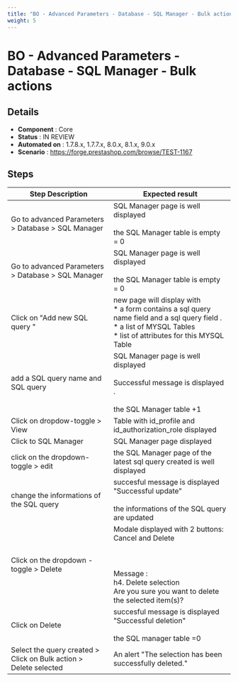 ```yaml
---
title: "BO - Advanced Parameters - Database - SQL Manager - Bulk actions"
weight: 5
---
```


# BO - Advanced Parameters - Database - SQL Manager - Bulk actions
## Details
* **Component** : Core
* **Status** : IN REVIEW
* **Automated on** : 1.7.8.x, 1.7.7.x, 8.0.x, 8.1.x, 9.0.x
* **Scenario** : https://forge.prestashop.com/browse/TEST-1167

## Steps
| Step Description | Expected result |
| ----- | ----- |
| Go to advanced Parameters > Database > SQL Manager | SQL Manager page is well displayed<br><br>the SQL Manager table is empty  = 0 |
| Go to advanced Parameters > Database > SQL Manager | SQL Manager page is well displayed<br><br>the SQL Manager table is empty  = 0 |
| Click on "Add new SQL query " | new page will display with<br> * a form contains a sql query name field and a sql query field .<br> * a list of MYSQL Tables <br> * list of attributes for this MYSQL  Table |
| add a SQL query name and SQL query | SQL Manager page is well displayed<br><br>Successful message is displayed .<br><br>the SQL Manager table +1 |
| Click on dropdow-toggle > View | Table with id_profile and id_authorization_role displayed |
| Click to SQL Manager | SQL Manager page displayed |
| click on the dropdown-toggle > edit | the SQL Manager page of the latest sql query created is well displayed |
| change the informations of the SQL query | succesful message is displayed "Successful update"<br><br>the informations of the SQL query are updated |
| Click on the dropdown -toggle > Delete | Modale displayed with 2 buttons: Cancel and Delete<br><br> <br><br>Message : <br>h4. Delete selection<br>Are you sure you want to delete the selected item(s)? |
| Click on Delete | succesful message is displayed "Successful deletion"<br><br>the SQL manager table =0 |
| Select the query created > Click on Bulk action > Delete selected | An alert "The selection has been successfully deleted." |
